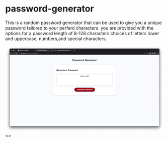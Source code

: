 # password-generator
This is a random password generator that can be used to give you a unique password tailored to your perferd characters.
you are provided with the options for a password length of 8-128 characters choices of letters lower and uppercase, numbers,and special characters.

<img src="./Develop/Image 6-16-23 at 11.55 AM.jpg">
<>
